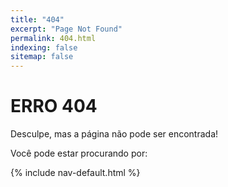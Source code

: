 ```yaml
---
title: "404"
excerpt: "Page Not Found"
permalink: 404.html
indexing: false
sitemap: false
---
```

# ERRO 404

Desculpe, mas a página não pode ser encontrada!

Você pode estar procurando por:

{% include nav-default.html %}

